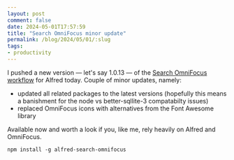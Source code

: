 ```yaml
---
layout: post
comment: false
date: 2024-05-01T17:57:59
title: "Search OmniFocus minor update"
permalink: /blog/2024/05/01/:slug
tags:
- productivity
---
```


I pushed a new version — let's say 1.0.13 — of the [Search OmniFocus workflow](https://github.com/rhydlewis/alfred-search-omnifocus) for Alfred today. Couple of minor updates, namely:

* updated all related packages to the latest versions (hopefully this means a banishment for the node vs better-sqllite-3 compatabilty issues)
* replaced OmniFocus icons with alternatives from the Font Awesome library

Available now and worth a look if you, like me, rely heavily on Alfred and OmniFocus.

`npm install -g alfred-search-omnifocus`
